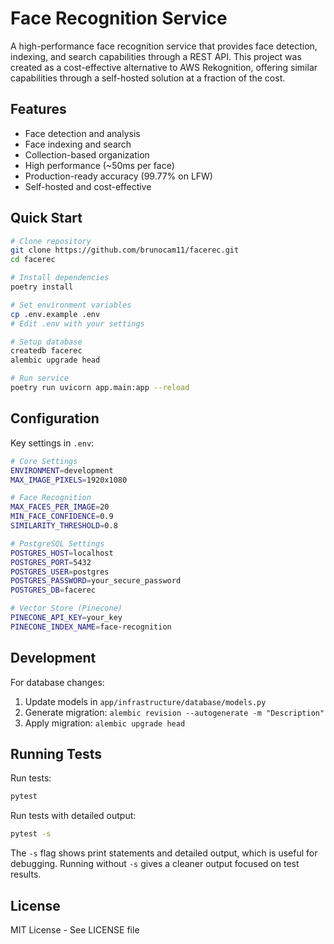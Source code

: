 # Face Recognition Service

A high-performance face recognition service that provides face detection, indexing, and search capabilities through a REST API. This project was created as a cost-effective alternative to AWS Rekognition, offering similar capabilities through a self-hosted solution at a fraction of the cost.

## Features

- Face detection and analysis
- Face indexing and search
- Collection-based organization
- High performance (~50ms per face)
- Production-ready accuracy (99.77% on LFW)
- Self-hosted and cost-effective

## Quick Start

```bash
# Clone repository
git clone https://github.com/brunocam11/facerec.git
cd facerec

# Install dependencies
poetry install

# Set environment variables
cp .env.example .env
# Edit .env with your settings

# Setup database
createdb facerec
alembic upgrade head

# Run service
poetry run uvicorn app.main:app --reload
```

## Configuration

Key settings in `.env`:
```bash
# Core Settings
ENVIRONMENT=development
MAX_IMAGE_PIXELS=1920x1080

# Face Recognition
MAX_FACES_PER_IMAGE=20
MIN_FACE_CONFIDENCE=0.9
SIMILARITY_THRESHOLD=0.8

# PostgreSQL Settings
POSTGRES_HOST=localhost
POSTGRES_PORT=5432
POSTGRES_USER=postgres
POSTGRES_PASSWORD=your_secure_password
POSTGRES_DB=facerec

# Vector Store (Pinecone)
PINECONE_API_KEY=your_key
PINECONE_INDEX_NAME=face-recognition
```

## Development

For database changes:
1. Update models in `app/infrastructure/database/models.py`
2. Generate migration: `alembic revision --autogenerate -m "Description"`
3. Apply migration: `alembic upgrade head`

## Running Tests

Run tests:
```bash
pytest
```

Run tests with detailed output:
```bash
pytest -s
```

The `-s` flag shows print statements and detailed output, which is useful for debugging. Running without `-s` gives a cleaner output focused on test results.

## License

MIT License - See LICENSE file 